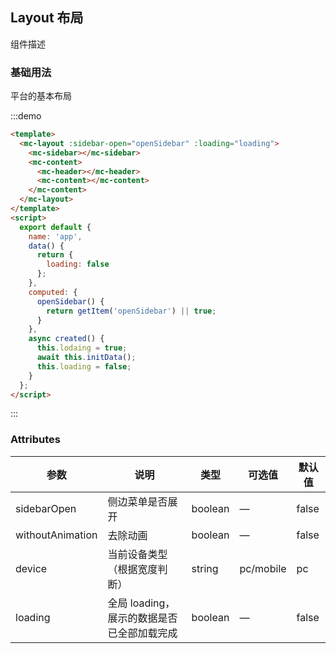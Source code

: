 ## Layout 布局

组件描述

### 基础用法

平台的基本布局

:::demo

```html
<template>
  <mc-layout :sidebar-open="openSidebar" :loading="loading">
    <mc-sidebar></mc-sidebar>
    <mc-content>
      <mc-header></mc-header>
      <mc-content></mc-content>
    </mc-content>
  </mc-layout>
</template>
<script>
  export default {
    name: 'app',
    data() {
      return {
        loading: false
      };
    },
    computed: {
      openSidebar() {
        return getItem('openSidebar') || true;
      }
    },
    async created() {
      this.lodaing = true;
      await this.initData();
      this.loading = false;
    }
  };
</script>
```

:::

### Attributes

| 参数             | 说明                                       | 类型    | 可选值    | 默认值 |
| ---------------- | ------------------------------------------ | ------- | --------- | ------ |
| sidebarOpen      | 侧边菜单是否展开                           | boolean | —         | false  |
| withoutAnimation | 去除动画                                   | boolean | —         | false  |
| device           | 当前设备类型（根据宽度判断）               | string  | pc/mobile | pc     |
| loading          | 全局 loading，展示的数据是否已全部加载完成 | boolean | —         | false  |
